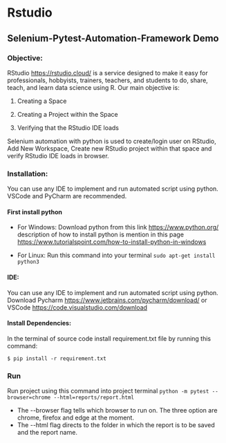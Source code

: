 # Rstudio

## Selenium-Pytest-Automation-Framework Demo
### Objective:
RStudio https://rstudio.cloud/ is a service designed to make it easy for professionals, hobbyists, trainers, teachers, and students to do, share, teach, and learn data science using R. Our main objective is:

1. Creating a Space

2. Creating a Project within the Space

3. Verifying that the RStudio IDE loads

Selenium automation with python is used to create/login user on RStudio, Add New Workspace, Create new RStudio project within that space and verify RStudio IDE loads  in browser.

### Installation:
You can use any IDE to implement and run automated script using python. VSCode and PyCharm are recommended.
#### First install python 

* For Windows: 
Download python from this link https://www.python.org/ description of how to install python is mention in this page https://www.tutorialspoint.com/how-to-install-python-in-windows 

* For Linux: 
Run this command into your terminal `sudo apt-get install python3`
#### IDE: 
You can use any IDE to implement and run automated script using python. 
Download Pycharm https://www.jetbrains.com/pycharm/download/ or VSCode https://code.visualstudio.com/download 

#### Install Dependencies:
In the terminal of source code install requirement.txt file by running this command:

 `$ pip install -r requirement.txt`
 
 ### Run
 Run project using this command into project terminal
`python -m pytest --browser=chrome --html=reports/report.html`
* The --browser flag tells which browser to run on. The three option are chrome, firefox and edge at the moment.
* The --html flag directs to the folder in which the report is to be saved and the report name.

